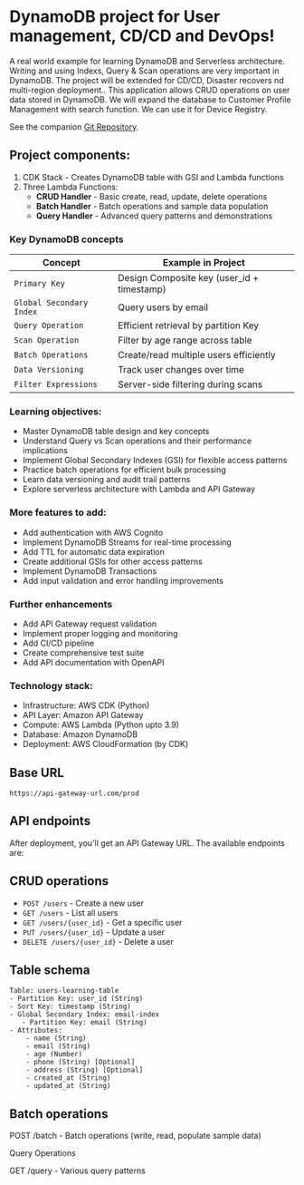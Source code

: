 # DynamoDB project for User management, CD/CD and DevOps!
A real world example for learning DynamoDB and Serverless architecture. Writing and using Indexs, Query & Scan operations are very important in DynamoDB. The project will be extended for CD/CD, Disaster recovers nd multi-region deployment..
This application allows CRUD operations on user data stored in DynamoDB. 
We will expand the database to Customer Profile Management with search function.
We can use it for Device Registry.

 
See the companion [Git Repository](https://devops-on-aws.blogspot.com/2025/06/understanding-devops-1.html "Discussion on implementing DevOps").


## Project components:
1. CDK Stack - Creates DynamoDB table with GSI and Lambda functions
2. Three Lambda Functions:
    * __CRUD Handler__  - Basic create, read, update, delete operations
    * __Batch Handler__ - Batch operations and sample data population
    * __Query Handler__ - Advanced query patterns and demonstrations


### Key DynamoDB concepts 
| Concept | Example in Project |
| --- | --- |
| `Primary Key` | Design Composite key (user_id + timestamp) | 
| `Global Secondary Index` | Query users by email | 
| `Query Operation` | Efficient retrieval by partition Key | 
| `Scan Operation` | Filter by age range across table | 
| `Batch Operations` | Create/read multiple users efficiently | 
| `Data Versioning` |  Track user changes over time | 
| `Filter Expressions` | Server-side filtering during scans | 

### Learning objectives:
- Master DynamoDB table design and key concepts
- Understand Query vs Scan operations and their performance implications
- Implement Global Secondary Indexes (GSI) for flexible access patterns
- Practice batch operations for efficient bulk processing
- Learn data versioning and audit trail patterns
- Explore serverless architecture with Lambda and API Gateway

### More features to add:
- Add authentication with AWS Cognito
- Implement DynamoDB Streams for real-time processing
- Add TTL for automatic data expiration
- Create additional GSIs for other access patterns
- Implement DynamoDB Transactions
- Add input validation and error handling improvements

### Further enhancements
- Add API Gateway request validation
- Implement proper logging and monitoring
- Add CI/CD pipeline
- Create comprehensive test suite
- Add API documentation with OpenAPI

### Technology stack:

- Infrastructure: AWS CDK (Python)
- API Layer: Amazon API Gateway
- Compute: AWS Lambda (Python upto 3.9)
- Database: Amazon DynamoDB
- Deployment: AWS CloudFormation (by CDK)

## Base URL
`https://api-gateway-url.com/prod`


## API endpoints
After deployment, you'll get an API Gateway URL. The available endpoints are:

## CRUD operations

* `POST /users` - Create a new user
* `GET /users` - List all users 
* `GET /users/{user_id}` - Get a specific user
* `PUT /users/{user_id}` - Update a user
* `DELETE /users/{user_id}` - Delete a user

## Table schema
```
Table: users-learning-table
- Partition Key: user_id (String)
- Sort Key: timestamp (String)
- Global Secondary Index: email-index
   - Partition Key: email (String)
- Attributes:
    - name (String)
    - email (String)
    - age (Number)
    - phone (String) [Optional]
    - address (String) [Optional]
    - created_at (String)
    - updated_at (String)
```

## Batch operations

POST /batch - Batch operations (write, read, populate sample data)

Query Operations

GET /query - Various query patterns







